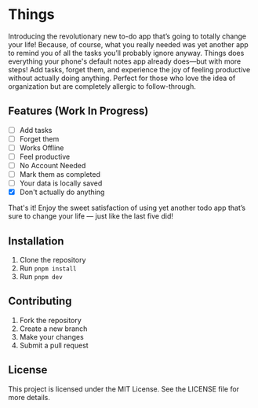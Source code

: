 # Things

Introducing the revolutionary new to-do app that’s going to totally change your life! Because, of course, what you really needed was yet another app to remind you of all the tasks you’ll probably ignore anyway. Things does everything your phone's default notes app already does—but with more steps! Add tasks, forget them, and experience the joy of feeling productive without actually doing anything. Perfect for those who love the idea of organization but are completely allergic to follow-through.

## Features (Work In Progress)

- [ ] Add tasks
- [ ] Forget them
- [ ] Works Offline
- [ ] Feel productive
- [ ] No Account Needed
- [ ] Mark them as completed
- [ ] Your data is locally saved
- [x] Don't actually do anything

That's it! Enjoy the sweet satisfaction of using yet another todo app that’s sure to change your life — just like the last five did!

## Installation

1. Clone the repository
2. Run `pnpm install`
3. Run `pnpm dev`

## Contributing

1. Fork the repository
2. Create a new branch
3. Make your changes
4. Submit a pull request

## License

This project is licensed under the MIT License. See the LICENSE file for more details.
